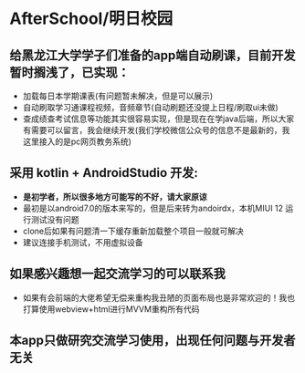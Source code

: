 # AfterSchool/明日校园

## 给黑龙江大学学子们准备的app端自动刷课，目前开发暂时搁浅了，已实现：
* 加载每日本学期课表(有问题暂未解决，但是可以展示)
* 自动刷取学习通课程视频，音频章节(自动刷题还没提上日程/刷取ui未做)
* 查成绩查考试信息等功能其实很容易实现，但是现在在学java后端，所以大家有需要可以留言，我会继续开发(我们学校微信公众号的信息不是最新的，我这里接入的是pc网页教务系统)

##  采用 kotlin + AndroidStudio 开发:
* __是初学者，所以很多地方可能写的不好，请大家原谅__
* 最初是以android7.0的版本来写的，但是后来转为andoirdx，本机MIUI 12 运行测试没有问题
* clone后如果有问题清一下缓存重新加载整个项目一般就可解决
* 建议连接手机测试，不用虚拟设备

##  如果感兴趣想一起交流学习的可以联系我
* 如果有会前端的大佬希望无偿来重构我丑陋的页面布局也是非常欢迎的！我也打算使用webview+html进行MVVM重构所有代码

##  本app只做研究交流学习使用，出现任何问题与开发者无关
